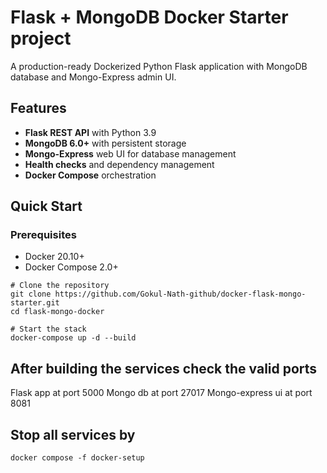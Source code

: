 # Flask + MongoDB Docker Starter project

A production-ready Dockerized Python Flask application with MongoDB database and Mongo-Express admin UI.

## Features

- **Flask REST API** with Python 3.9
- **MongoDB 6.0+** with persistent storage
- **Mongo-Express** web UI for database management
- **Health checks** and dependency management
- **Docker Compose** orchestration

## Quick Start

### Prerequisites
- Docker 20.10+
- Docker Compose 2.0+

```
# Clone the repository
git clone https://github.com/Gokul-Nath-github/docker-flask-mongo-starter.git
cd flask-mongo-docker

# Start the stack
docker-compose up -d --build
```
## After building the services check the valid ports
 Flask app at port 5000
 Mongo db at port 27017
 Mongo-express ui at port 8081

## Stop all services by 
```
docker compose -f docker-setup
```
